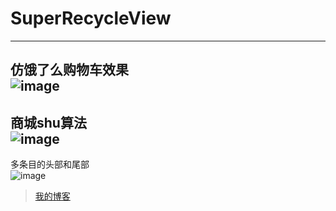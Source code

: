 # SuperRecycleView
---
仿饿了么购物车效果<br>
![image](https://github.com/GongWnbo/SuperRecycleView/blob/master/app/src/raw/master/images-folder/shoppingcart.gif)
---
商城shu算法<br>
![image](https://github.com/GongWnbo/SuperRecycleView/blob/master/app/src/raw/master/images-folder/sku.gif)
---
多条目的头部和尾部<br>
![image](https://github.com/GongWnbo/SuperRecycleView/blob/master/app/src/raw/master/images-folder/headerandfooter.gif)




>[我的博客](https://www.jianshu.com/u/0b51eed8edba "悬停显示")